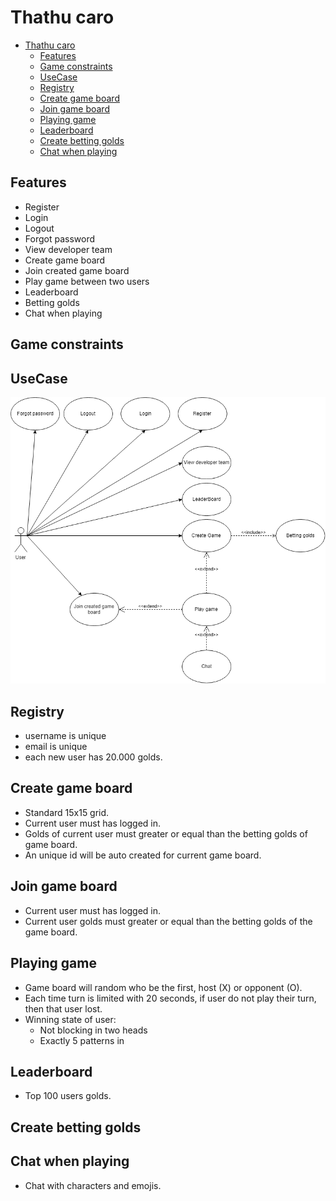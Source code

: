 # Thathu caro 

- [Thathu caro](#thathu-caro)
  - [Features](#features)
  - [Game constraints](#game-constraints)
  - [UseCase](#usecase)
  - [Registry](#registry)
  - [Create game board](#create-game-board)
  - [Join game board](#join-game-board)
  - [Playing game](#playing-game)
  - [Leaderboard](#leaderboard)
  - [Create betting golds](#create-betting-golds)
  - [Chat when playing](#chat-when-playing)

## Features

- Register
- Login
- Logout
- Forgot password
- View developer team
- Create game board
- Join created game board
- Play game between two users
- Leaderboard
- Betting golds
- Chat when playing

## Game constraints

## UseCase

![use-case](./image/usecase.png)

## Registry

- username is unique
- email is unique
- each new user has 20.000 golds.

## Create game board

- Standard 15x15 grid.
- Current user must has logged in.
- Golds of current user must greater or equal than the betting golds of game board.
- An unique id will be auto created for current game board.

## Join game board

- Current user must has logged in.
- Current user golds must greater or equal than the betting golds of the game board.

## Playing game

- Game board will random who be the first, host (X) or opponent (O).
- Each time turn is limited with 20 seconds, if user do not play their turn, then that user lost.
- Winning state of user:
  - Not blocking in two heads
  - Exactly 5 patterns in 

## Leaderboard

- Top 100 users golds.

## Create betting golds



## Chat when playing

- Chat with characters and emojis.
